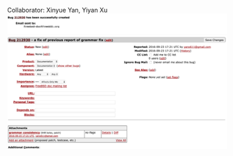 Collaborator: Xinyue Yan, Yiyan Xu
<img src="https://github.com/yanx611/Intro-to-Open-Source/blob/master/Pictures/lab4/Screen%20Shot%202016-09-23%20at%201.21.39%20PM.png" />
<img src="https://github.com/yanx611/Intro-to-Open-Source/blob/master/Pictures/lab4/Screen%20Shot%202016-09-23%20at%201.21.27%20PM.png" />
